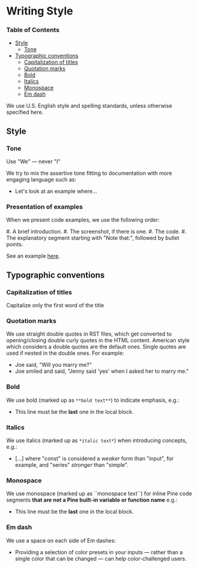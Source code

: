 # Writing Style

### Table of Contents

- [Style](#style)
  - [Tone](#tone)
- [Typographic conventions](#typographic-conventions)
  - [Capitalization of titles](#tone)
  - [Quotation marks](#quotation-marks)
  - [Bold](#bold)
  - [Italics](#italics)
  - [Monospace](#monospace)
  - [Em dash](#em-dash)


We use U.S. English style and spelling standards, unless otherwise specified here.

## Style

### Tone
Use "We" — never "I"

We try to mix the assertive tone fitting to documentation with more engaging language such as:
- Let's look at an example where...



### Presentation of examples
When we present code examples, we use the following order:

#. A brief introduction.
#. The screenshot, if there is one.
#. The code.
#. The explanatory segment starting with "Note that:", followed by bullet points.

See an example [here](https://www.tradingview.com/pine-script-docs/en/v5/concepts/Colors.html#conditional-coloring).



## Typographic conventions



### Capitalization of titles
Capitalize only the first word of the title



### Quotation marks
We use straight double quotes in RST files, which get converted to opening/closing double curly quotes in the HTML content.
American style which considers a double quotes are the default ones. Single quotes are used if nested in the double ones. For example: 
* Joe said, "Will you marry me?"
* Joe smiled and said, "Jenny said 'yes' when I asked her to marry me."



### Bold
We use bold (marked up as ``**bold text**``) to indicate emphasis, e.g.:
- This line must be the **last** one in the local block.


### Italics
We use italics (marked up as ``*italic text*``) when introducing concepts, e.g.:
- [...] where "const" is considered a *weaker* form than "input", for example, and "series" *stronger* than "simple".



### Monospace
We use monospace (marked up as &#96;&#96;monospace text&#96;&#96;) for inline Pine code segments **that are not a Pine built-in variable or function name** e.g.:
- This line must be the **last** one in the local block.



### Em dash
We use a space on each side of Em dashes:
- Providing a selection of color presets in your inputs — rather than a single color that can be changed — can help color-challenged users. 



